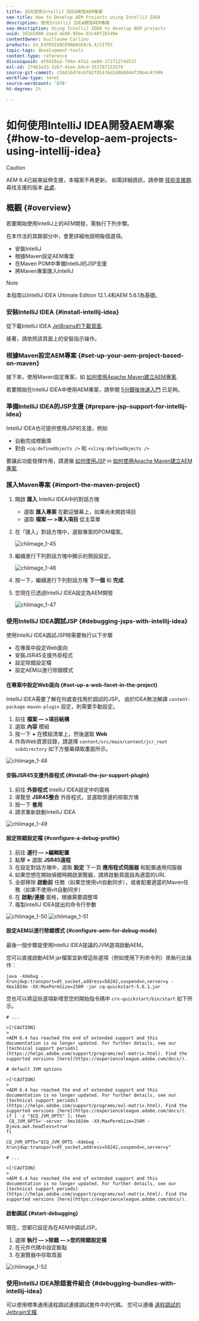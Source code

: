 ```yaml
---
title: 如何使用IntelliJ IDEA開發AEM專案
seo-title: How to Develop AEM Projects using IntelliJ IDEA
description: 使用IntelliJ IDEA開發AEM專案
seo-description: Using IntelliJ IDEA to develop AEM projects
uuid: 382b5008-2aed-4e08-95be-03c48f2b549e
contentOwner: Guillaume Carlino
products: SG_EXPERIENCEMANAGER/6.4/SITES
topic-tags: development-tools
content-type: reference
discoiquuid: df6410a2-794e-4fa2-ae8d-37271274d537
exl-id: 274b3a33-3267-41ee-bdcd-351787152570
source-git-commit: c5b816d74c6f02f85476d16868844f39b4c47996
workflow-type: tm+mt
source-wordcount: '678'
ht-degree: 1%

---
```


# 如何使用IntelliJ IDEA開發AEM專案{#how-to-develop-aem-projects-using-intellij-idea}

>[!CAUTION]
>
>AEM 6.4已結束延伸支援，本檔案不再更新。 如需詳細資訊，請參閱 [技術支援期](https://helpx.adobe.com//tw/support/programs/eol-matrix.html). 尋找支援的版本 [此處](https://experienceleague.adobe.com/docs/).

## 概觀 {#overview}

若要開始使用IntelliJ上的AEM開發，需執行下列步驟。

在本作法的其餘部分中，會更詳細地說明每個選項。

* 安裝IntelliJ
* 根據Maven設定AEM專案
* 在Maven POM中準備IntelliJ的JSP支援
* 將Maven專案匯入IntelliJ

>[!NOTE]
>
>本指南以IntelliJ IDEA Ultimate Edition 12.1.4和AEM 5.6.1為基礎。

### 安裝IntelliJ IDEA {#install-intellij-idea}

從下載IntelliJ IDEA [JetBrains的下載頁面](https://www.jetbrains.com/idea/download/index.html).

接著，請依照該頁面上的安裝指示操作。

### 根據Maven設定AEM專案 {#set-up-your-aem-project-based-on-maven}

接下來，使用Maven設定專案，如 [如何使用Apache Maven建立AEM專案](/help/sites-developing/ht-projects-maven.md).

若要開始在IntelliJ IDEA中使用AEM專案，請參閱 [5分鐘後快速入門](https://maven.apache.org/guides/getting-started/maven-in-five-minutes.html) 已足夠。

### 準備IntelliJ IDEA的JSP支援 {#prepare-jsp-support-for-intellij-idea}

IntelliJ IDEA也可提供使用JSP的支援，例如

* 自動完成標籤庫
* 對由 `<cq:defineObjects />` 和 `<sling:defineObjects />`

要讓此功能發揮作用，請遵循 [如何使用JSP](/help/sites-developing/ht-projects-maven.md#how-to-work-with-jsps) in [如何使用Apache Maven建立AEM專案](/help/sites-developing/ht-projects-maven.md).

### 匯入Maven專案 {#import-the-maven-project}

1. 開啟 **匯入** IntelliJ IDEA中的對話方塊

   * 選取 **匯入專案** 在歡迎螢幕上，如果尚未開啟項目
   * 選取 **檔案 — >導入項目** 從主菜單

1. 在「匯入」對話方塊中，選取專案的POM檔案。

   ![chlimage_1-45](assets/chlimage_1-45.png)

1. 繼續進行下列對話方塊中顯示的預設設定。

   ![chlimage_1-46](assets/chlimage_1-46.png)

1. 按一下，繼續進行下列對話方塊 **下一個** 和 **完成**.
1. 您現在已透過IntelliJ IDEA設定為AEM開發

   ![chlimage_1-47](assets/chlimage_1-47.png)

### 使用IntelliJ IDEA調試JSP {#debugging-jsps-with-intellij-idea}

使用IntelliJ IDEA調試JSP時需要執行以下步驟

* 在專案中設定Web面向
* 安裝JSR45支援外掛程式
* 設定除錯設定檔
* 設定AEM以進行除錯模式

#### 在專案中設定Web面向 {#set-up-a-web-facet-in-the-project}

IntelliJ IDEA需要了解在何處查找用於調試的JSP。 由於IDEA無法解譯 `content-package-maven-plugin` 設定，則需要手動設定。

1. 前往 **檔案 — >項目結構**
1. 選取 **內容** 模組
1. 按一下 **+** 在模組清單上，然後選取 **Web**
1. 作為Web資源目錄，請選擇 `content/src/main/content/jcr_root subdirectory` 如下方螢幕擷取畫面所示。

![chlimage_1-48](assets/chlimage_1-48.png)

#### 安裝JSR45支援外掛程式 {#install-the-jsr-support-plugin}

1. 前往 **外掛程式** IntelliJ IDEA設定中的窗格
1. 導覽至 **JSR45整合** 外掛程式，並選取旁邊的核取方塊
1. 按一下 **套用**
1. 請求重新啟動IntelliJ IDEA

![chlimage_1-49](assets/chlimage_1-49.png)

#### 設定除錯設定檔 {#configure-a-debug-profile}

1. 前往 **運行 — >編輯配置**
1. 點擊 **+** 選取 **JSR45遠程**
1. 在設定對話方塊中，選取 **設定** 下一頁 **應用程式伺服器** 和配置通用伺服器
1. 如果您想在開始偵錯時開啟瀏覽器，請將啟動頁面設為適當的URL
1. 全部移除 **啟動前** 任務（如果您使用vlt自動同步），或者配置適當的Maven任務（如果不使用vlt自動同步）
1. 在 **啟動/連接** 窗格，根據需要調整埠
1. 複製IntelliJ IDEA提出的命令行參數

![chlimage_1-50](assets/chlimage_1-50.png) ![chlimage_1-51](assets/chlimage_1-51.png)

#### 設定AEM以進行除錯模式 {#configure-aem-for-debug-mode}

最後一個步驟是使用IntelliJ IDEA提議的JVM選項啟動AEM。

您可以直接啟動AEM jar檔案並新增這些選項（例如使用下列命令列）來執行此操作：

`java -Xdebug -Xrunjdwp:transport=dt_socket,address=58242,suspend=n,server=y -Xmx1024m -XX:MaxPermSize=256M -jar cq-quickstart-5.6.1.jar`

您也可以將這些選項新增至您的開始指令碼中 `crx-quickstart/bin/start` 如下所示。

```shell
# ...

>[!CAUTION]
>
>AEM 6.4 has reached the end of extended support and this documentation is no longer updated. For further details, see our [technical support periods](https://helpx.adobe.com/support/programs/eol-matrix.html). Find the supported versions [here](https://experienceleague.adobe.com/docs/).

# default JVM options

>[!CAUTION]
>
>AEM 6.4 has reached the end of extended support and this documentation is no longer updated. For further details, see our [technical support periods](https://helpx.adobe.com/support/programs/eol-matrix.html). Find the supported versions [here](https://experienceleague.adobe.com/docs/).
if [ -z "$CQ_JVM_OPTS" ]; then
 CQ_JVM_OPTS='-server -Xmx1024m -XX:MaxPermSize=256M -Djava.awt.headless=true'
fi

CQ_JVM_OPTS="$CQ_JVM_OPTS -Xdebug -Xrunjdwp:transport=dt_socket,address=58242,suspend=n,server=y"

# ...

>[!CAUTION]
>
>AEM 6.4 has reached the end of extended support and this documentation is no longer updated. For further details, see our [technical support periods](https://helpx.adobe.com/support/programs/eol-matrix.html). Find the supported versions [here](https://experienceleague.adobe.com/docs/).
```

#### 啟動調試 {#start-debugging}

現在，您都已設定為在AEM中調試JSP。

1. 選擇 **執行 — >除錯 — >您的除錯設定檔**
1. 在元件代碼中設定斷點
1. 在瀏覽器中存取頁面

![chlimage_1-52](assets/chlimage_1-52.png)

### 使用IntelliJ IDEA除錯套件組合 {#debugging-bundles-with-intellij-idea}

可以使用標準通用遠程調試連接調試套件中的代碼。 您可以遵循 [遠程調試的Jetbrain文檔](https://www.jetbrains.com/idea/webhelp/run-debug-configuration-remote.html).
